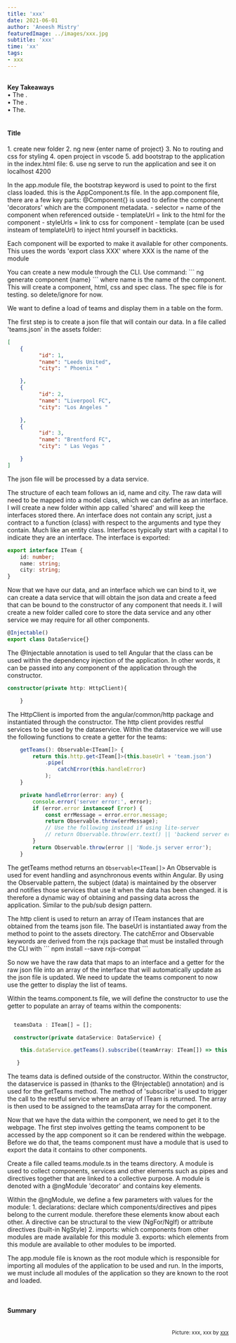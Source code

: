 ```yaml
---
title: 'xxx'
date: 2021-06-01
author: 'Aneesh Mistry'
featuredImage: ../images/xxx.jpg
subtitle: 'xxx'
time: 'xx'
tags:
- xxx
---
```

<br>
<strong>Key Takeaways</strong><br>
&#8226; The .<br>
&#8226; The .<br>
&#8226; The.<br>


<br>
<h4>Title</h4>
<p>
1. create new folder
2. ng new {enter name of project}
3. No to routing and css for styling
4. open project in vscode
5. add bootstrap to the application in the index.html file:
<link rel="stylesheet" href="https://maxcdn.bootstrapcdn.com/bootstrap/4.0.0/css/bootstrap.min.css" integrity="sha384-Gn5384xqQ1aoWXA+058RXPxPg6fy4IWvTNh0E263XmFcJlSAwiGgFAW/dAiS6JXm" crossorigin="anonymous">
6. use ng serve to run the application and see it on localhost 4200

</p>
<p>
In the app.module file, the bootstrap keyword is used to point to the first class loaded.
this is the AppComponent.ts file. 
In the app.component file, there are a few key parts:
@Component{} is used to define the component 'decorators' which are the component metadata.
- selector = name of the component when referenced outside
- templateUrl = link to the html for the component
- styleUrls = link to css for component
- template (can be used insteam of templateUrl) to inject html yourself in backticks. 

Each component will be exported to make it available for other components. This uses the words 'export class XXX' where XXX is the name of the module 
</p>
<p>
You can create a new module through the CLI. Use command:
```
ng generate component {name}
```
where name is the name of the component. This will create a component, html, css and spec class. The spec file is for testing. so delete/ignore for now. 

</p>
<p>
We want to define a load of teams and display them in a table on the form. 

The first step is to create a json file that will contain our data. In a file called 'teams.json' in the assets folder:
```json
[
    {
          "id": 1,
          "name": "Leeds United",
          "city": " Phoenix "

    },
    {
          "id": 2,
          "name": "Liverpool FC",
          "city": "Los Angeles "

    },
    {
          "id": 3,
          "name": "Brentford FC",
          "city": " Las Vegas "

    }
]

```

The json file will be processed by a data service. 

</p>
<p>
The structure of each team follows an id, name and city. The raw data will need to be mapped into a model class, which we can define as an interface. 
I will create a new folder within app called 'shared' and will keep the interfaces stored there. An interface does not contain any script, just a contract to a function (class) with respect to the arguments and type they contain. Much like an entity class. Interfaces typically start with a capital I to indicate they are an interface. The interface is exported: 

```ts
export interface ITeam {
    id: number;
    name: string;
    city: string;
}
```

</p>

<p>
Now that we have our data, and an interface which we can bind to it, we can create a data service that will obtain the json data and create a feed that can be bound to the constructor of any component that needs it. 
I will create a new folder called core to store the data service and any other service we may require for all other components. 
</p>
<p>

```typescript
@Injectable()
export class DataService{}
```

The @Injectable annotation is used to tell Angular that the class can be used within the dependency injection of the application. In other words, it can be passed into any component of the application through the constructor. 

```ts
constructor(private http: HttpClient){

    }
```
The HttpClient is imported from the angular/common/http package and instantiated through the constructor. The http client provides restful services to be used by the dataservice. 
Within the dataservice we will use the following functions to create a getter for the teams:

```ts
    getTeams(): Observable<ITeam[]> {
        return this.http.get<ITeam[]>(this.baseUrl + 'team.json')
            .pipe(
                catchError(this.handleError)
            );
    }

    private handleError(error: any) {
        console.error('server error:', error);
        if (error.error instanceof Error) {
            const errMessage = error.error.message;
            return Observable.throw(errMessage);
            // Use the following instead if using lite-server
            // return Observable.throw(err.text() || 'backend server error');
        }
        return Observable.throw(error || 'Node.js server error');
    }
```

The getTeams method returns an ```Observable<ITeam[]>``` An Observable is used for event handling and asynchronous events within Angular. By using the Observable pattern, the subject (data) is maintained by the observer and notifies those services that use it when the data has been changed. it is therefore a dynamic way of obtaining and passing data across the application. Similar to the pub/sub design pattern. 
</p>
<p>
The http client is used to return an array of ITeam instances that are obtained from the teams json file. The baseUrl is instantiated away from the method to point to the assets directory. The catchError and Observable keywords are derived from the rxjs package that must be installed through the CLI with 
```
npm install --save rxjs-compat
```
</p>
<p>
So now we have the raw data that maps to an interface and a getter for the raw json file into an array of the interface that will automatically update as the json file is updated. 
We need to update the teams component to now use the getter to display the list of teams. 
</p>
<p>
Within the teams.component.ts file, we will define the constructor to use the getter to populate an array of teams within the components:

```ts

  teamsData : ITeam[] = [];

  constructor(private dataService: DataService) {

    this.dataService.getTeams().subscribe((teamArray: ITeam[]) => this.teamsData = teamArray);

   }

```
The teams data is defined outside of the constructor.
Within the constructor, the dataservice is passed in (thanks to the @Injectable() annotation) and is used  for the getTeams method. 
The method of 'subscribe' is used to trigger the call to the restful service where an array of ITeam is returned. The array is then used to be assigned to the teamsData array for the component. 
</p>

<p>
Now that we have the data within the component, we need to get it to the webpage. 
The first step involves getting the teams component to be accessed by the app component so it can be rendered within the webpage. Before we do that, the teams component must have a module that is used to export the data it contains to other components. 
</p>
<p>
Create a file called teams.module.ts in the teams directory. 
A module is used to collect components, services and other elements such as pipes and directives together that are linked to a collective purpose. A module is denoted with a @ngModule 'decorator' and contains key elements.
</p>
<p>
Within the @ngModule, we define a few parameters with values for the module:
1. declarations: declare which components/directives and pipes belong to the current module. therefore these elements know about each other. A directive can be structural to the view (NgFor/NgIf) or attribute directives (built-in NgStyle)
2. imports: which components from other modules are made available for this module
3. exports: which elements from this module are available to other modules to be imported. 
</p>
<p>
The app.module file is known as the root module which is responsible for importing all modules of the application to be used and run. In the imports, we must include all modules of the application so they are known to the root and loaded. 
</p>
<p>


</p>
<br>
<h4>Summary</h4>
<p>


</p>

<br>
<small style="float: right;" >Picture: xxx, xxx by <a target="_blank" href="http">xxx</small></a><br>